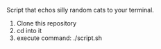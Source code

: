 Script that echos silly random cats to your terminal.

1. Clone this repository
2. cd into it
3. execute command: ./script.sh
